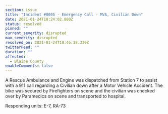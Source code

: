 ```yaml
---
section: issue
title: "Incident #0005 - Emergency Call - MVA, Civilian Down"
date: 2021-01-24T18:24:02.800Z
status: resolved
pinned: ""
current_severity: disrupted
max_severity: disrupted
resolved_on: 2021-01-24T18:46:18.339Z
twitterFeed: ""
duration: ""
affected:
  - Blaine County
enableComments: false
---
```

A Rescue Ambulance and Engine was dispatched from Station 7 to assist with a 911 call regarding a Civilian down after a Motor Vehicle Accident. The bike was secured by Firefighters on scene and the civilian was checked over by Paramedics on scene and transported to hospital.

Responding units: E-7, RA-73